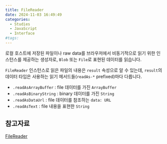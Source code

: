 ```yaml
---
title: FileReader
date: 2024-11-03 16:49:49
categories:
  - Studies
  - JavaScript
  - Interface
#tags:
---
```

로컬 호스트에 저장된 파일이나 raw data를 브라우저에서 비동기적으로 읽기 위한 인스턴스를 제공하는 생성자로, `Blob` 또는 `File`로 표현된 데이터를 읽습니다.

`FileReader` 인스턴스로 읽은 파일의 내용은 `result` 속성으로 알 수 있는데, `result`의 데이터 타입은 사용하는 읽기 메서드들(`readAs-*` prefixed)마다 다릅니다.

- `.readAsArrayBuffer` : file 데이터를 가진 `ArrayBuffer`
- `.readAsBinaryString` : binary 데이터를 가진 `String`
- `.readAsDataUrl` : file 데이터를 참조하는 `data: URL`
- `.readAsText` : file 내용을 표현한 `String`

## 참고자료

[FileReader](https://developer.mozilla.org/en-US/docs/Web/API/FileReader)